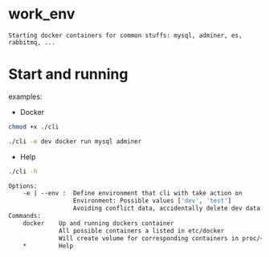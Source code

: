 # work_env
`
Starting docker containers for common stuffs: mysql, adminer, es, rabbitmq, ...
`

# Start and running
examples:
* Docker
```bash
chmod +x ./cli

./cli -e dev docker run mysql adminer
```

* Help
```bash
./cli -h

Options:
    -e | --env :  Define environment that cli with take action on
                  Environment: Possible values ['dev', 'test']
                  Avoiding conflict data, accidentally delete dev data when running test
Commands:
    docker    Up and running dockers container
              All possible containers a listed in etc/docker
              Will create volume for corresponding containers in proc/<ENV>/docker
    *         Help
```
